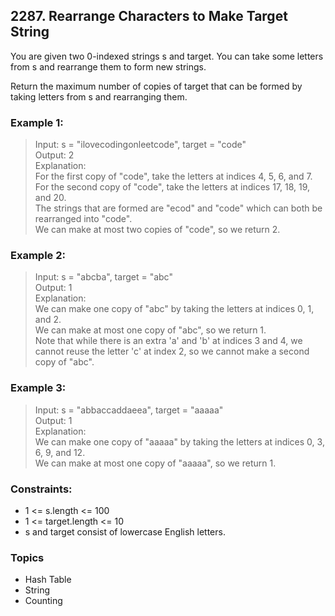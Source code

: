 ## 2287. Rearrange Characters to Make Target String
You are given two 0-indexed strings s and target. You can take some letters from s and rearrange them to form new strings.

Return the maximum number of copies of target that can be formed by taking letters from s and rearranging them.

### Example 1:

> Input: s = "ilovecodingonleetcode", target = "code"<br/>
> Output: 2<br/>
> Explanation:<br/>
> For the first copy of "code", take the letters at indices 4, 5, 6, and 7.<br/>
> For the second copy of "code", take the letters at indices 17, 18, 19, and 20.<br/>
> The strings that are formed are "ecod" and "code" which can both be rearranged into "code".<br/>
> We can make at most two copies of "code", so we return 2.

### Example 2:

> Input: s = "abcba", target = "abc"<br/>
> Output: 1<br/>
> Explanation:<br/>
> We can make one copy of "abc" by taking the letters at indices 0, 1, and 2.<br/>
> We can make at most one copy of "abc", so we return 1.<br/>
> Note that while there is an extra 'a' and 'b' at indices 3 and 4, we cannot reuse the letter 'c' at index 2, so we cannot make a second copy of "abc".<br/>

### Example 3:

> Input: s = "abbaccaddaeea", target = "aaaaa"<br/>
> Output: 1<br/>
> Explanation:<br/>
> We can make one copy of "aaaaa" by taking the letters at indices 0, 3, 6, 9, and 12.<br/>
> We can make at most one copy of "aaaaa", so we return 1.
 
### Constraints:

- 1 <= s.length <= 100
- 1 <= target.length <= 10
- s and target consist of lowercase English letters.

### Topics

- Hash Table
- String
- Counting
